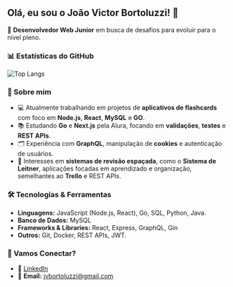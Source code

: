 ## Olá, eu sou o João Victor Bortoluzzi! 👋 

🎯 **Desenvolvedor Web Junior** em busca de desafios para evoluir para o nível pleno.

### 📊 Estatísticas do GitHub
![Top Langs](https://github-readme-stats.vercel.app/api/top-langs/?username=Jvbrtzz&layout=compact&theme=radical)

### 🚀 Sobre mim
- 💻 Atualmente trabalhando em projetos de **aplicativos de flashcards** com foco em **Node.js**, **React**, **MySQL** e **GO**.
- 📚 Estudando **Go** e **Next.js** pela Alura, focando em **validações**, **testes** e **REST APIs**.
- 🗂️ Experiência com **GraphQL**, manipulação de **cookies** e autenticação de usuários.
- 🎯 Interesses em **sistemas de revisão espaçada**, como o **Sistema de Leitner**, aplicações focadas em aprendizado e organização, semelhantes ao **Trello** e REST APIs.

### 🛠️ Tecnologias & Ferramentas
- **Linguagens:** JavaScript (Node.js, React), Go, SQL, Python, Java.
- **Banco de Dados:** MySQL
- **Frameworks & Libraries:** React, Express, GraphQL, Gin
- **Outros:** Git, Docker, REST APIs, JWT.

### 🤝 Vamos Conectar?
- 💼 [LinkedIn](https://www.linkedin.com/in/joão-victor-bortoluzzi-da-silva-31397b218/)
- 📧 **Email:** jvbortoluzzi@gmail.com


